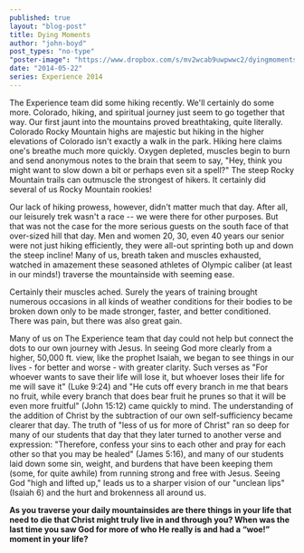```yaml
---
published: true
layout: "blog-post"
title: Dying Moments
author: "john-boyd"
post_types: "no-type"
"poster-image": "https://www.dropbox.com/s/mv2wcab9uwpwwc2/dyingmoments.jpg"
date: "2014-05-22"
series: Experience 2014
---
```


The Experience team did some hiking recently.  We'll certainly do some more.  Colorado, hiking, and spiritual journey just seem to go together that way.  Our first jaunt into the mountains proved breathtaking, quite literally.  Colorado Rocky Mountain highs are majestic but hiking in the higher elevations of Colorado isn't exactly a walk in the park.  Hiking here claims one's breathe much more quickly.  Oxygen depleted, muscles begin to burn and send anonymous notes to the brain that seem to say, "Hey, think you might want to slow down a bit or perhaps even sit a spell?"  The steep Rocky Mountain trails can outmuscle the strongest of hikers.  It certainly did several of us Rocky Mountain rookies!

Our lack of hiking prowess, however, didn't matter much that day.  After all, our leisurely trek wasn't a race -- we were there for other purposes.  But that was not the case for the more serious guests on the south face of that over-sized hill that day.  Men and women 20, 30, even 40 years our senior were not just hiking efficiently, they were all-out sprinting both up and down the steep incline!  Many of us, breath taken and muscles exhausted, watched in amazement these seasoned athletes of Olympic caliber (at least in our minds!) traverse the mountainside with seeming ease.

Certainly their muscles ached.  Surely the years of training brought numerous occasions in all kinds of weather conditions for their bodies to be broken down only to be made stronger, faster, and better conditioned.  There was pain, but there was also great gain.

Many of us on The Experience team that day could not help but connect the dots to our own journey with Jesus.  In seeing God more clearly from a higher, 50,000 ft. view, like the prophet Isaiah, we began to see things in our lives - for better and worse - with greater clarity.  Such verses as "For whoever wants to save their life will lose it, but whoever loses their life for me will save it" (Luke 9:24) and "He cuts off every branch in me that bears no fruit, while every branch that does bear fruit he prunes so that it will be even more fruitful" (John 15:12) came quickly to mind.  The understanding of the addition of Christ by the subtraction of our own self-sufficiency became clearer that day. The truth of "less of us for more of Christ" ran so deep for many of our students that day that they later turned to another verse and expression: "Therefore, confess your sins to each other and pray for each other so that you may be healed" (James 5:16), and many of our students laid down some sin, weight, and burdens that have been keeping them (some, for quite awhile) from running strong and free with Jesus.  Seeing God "high and lifted up," leads us to a sharper vision of our "unclean lips" (Isaiah 6) and the hurt and brokenness all around us.

**As you traverse your daily mountainsides are there things in your life that need to die that Christ might truly live in and through you?  When was the last time you saw God for more of who He really is and had a “woe!” moment in your life?**
